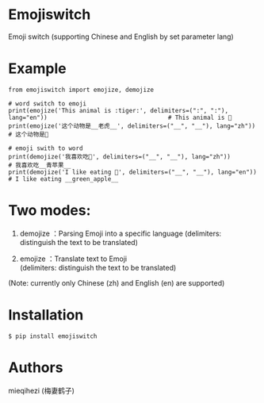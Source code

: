 # Emojiswitch
Emoji switch (supporting Chinese and English by set parameter lang)

# Example
~~~
from emojiswitch import emojize, demojize

# word switch to emoji
print(emojize('This animal is :tiger:', delimiters=(":", ":"), lang="en"))                                  # This animal is 🐅
print(emojize('这个动物是__老虎__', delimiters=("__", "__"), lang="zh"))                           # 这个动物是🐅

# emoji swith to word
print(demojize('我喜欢吃🍏', delimiters=("__", "__"), lang="zh"))                                           # 我喜欢吃__青苹果__
print(demojize('I like eating 🍏', delimiters=("__", "__"), lang="en"))                                    # I like eating __green_apple__
~~~

# Two modes:
1. demojize   ：Parsing Emoji into a specific language
(delimiters: distinguish the text to be translated)

2. emojize      ：Translate text to Emoji  
(delimiters: distinguish the text to be translated)

(Note: currently only Chinese (zh) and English (en) are supported)

# Installation
~~~
$ pip install emojiswitch
~~~

# Authors
mieqihezi (梅妻鹤子)
